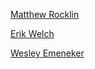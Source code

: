 [Matthew Rocklin](http://matthewrocklin.com/)

[Erik Welch](http://github.com/eriknw/)

[Wesley Emeneker](http://github.com/nevermindewe/)
